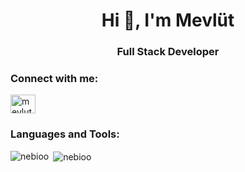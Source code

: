 <h1 align="center">Hi 👋, I'm Mevlüt</h1>
<h3 align="center">Full Stack Developer</h3>

<p align="left">
<h3 align="left">Connect with me:</h3>
<a href="https://linkedin.com/in/mevlut-cifcibasi/" target="blank"><img align="center" src="https://cdn.jsdelivr.net/npm/simple-icons@3.0.1/icons/linkedin.svg" alt="mevlut-cifcibasi/" height="30" width="40" /></a>
</p>

<h3 align="left">Languages and Tools:</h3>


<p><img align="left" src="https://github-readme-stats.vercel.app/api/top-langs/?username=nebioo&layout=compact" alt="nebioo" /></p>

<p>&nbsp;<img align="center" src="https://github-readme-stats.vercel.app/api?username=nebioo&show_icons=true" alt="nebioo" /></p>
